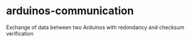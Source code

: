 # arduinos-communication
Exchange of data between two Arduinos with redondancy and checksum verification
